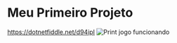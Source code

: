 # Meu Primeiro Projeto
https://dotnetfiddle.net/d94ipI
<img src= "pedra, papel e tesoura.png" alt = "Print jogo funcionando">

